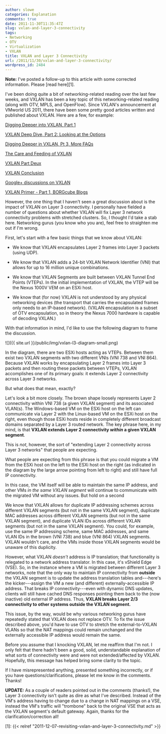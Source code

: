 ```yaml
---
author: slowe
categories: Explanation
comments: true
date: 2011-11-30T11:35:47Z
slug: vxlan-and-layer-3-connectivity
tags:
- Networking
- OTV
- Virtualization
- VXLAN
title: VXLAN and Layer 3 Connectivity
url: /2011/11/30/vxlan-and-layer-3-connectivity/
wordpress_id: 2484
---
```


**Note:** I've posted a follow-up to this article with some corrected information. Please [read here][1].

I've been doing quite a bit of networking-related reading over the last few weeks, and VXLAN has been a key topic of this networking-related reading (along with OTV, MPLS, and OpenFlow). Since VXLAN's announcement at VMworld US 2011, there have been some pretty good articles written and published about VXLAN. Here are a few, for example:

[Digging Deeper into VXLAN, Part 1](http://blogs.cisco.com/datacenter/digging-deeper-into-vxlan/)  

[VXLAN Deep Dive, Part 2: Looking at the Options](http://blogs.cisco.com/datacenter/vxlan-deep-dive-part-2-looking-at-the-options/)  

[Digging Deeper in VXLAN, Pt 3, More FAQs](http://blogs.cisco.com/datacenter/digging-deeper-in-vxlan-pt-3-more-faqs/)  

[The Care and Feeding of VXLAN](http://codingrelic.geekhold.com/2011/09/care-and-feeding-of-vxlan.html)  

[VXLAN Part Deux](http://codingrelic.geekhold.com/2011/09/vxlan-part-deux.html)  

[VXLAN Conclusion](http://codingrelic.geekhold.com/2011/09/vxlan-conclusion.html)  

[Google+ discussions on VXLAN](https://plus.google.com/102097377740741991073/posts/2tnVCHkeVyZ?hl=en)  

[VXLAN Primer - Part 1, BORGcube Blogs](http://www.borgcube.com/blogs/2011/11/vxlan-primer-part-1/)  

However, the one thing that I haven't seen a great discussion about is the impact of VXLAN on Layer 3 connectivity. I personally have fielded a number of questions about whether VXLAN will fix Layer 3 network connectivity problems with stretched clusters. So, I thought I'd take a stab here. Networking gurus (you know who you are), feel free to straighten me out if I'm wrong.

First, let's start with a few basic things that we know about VXLAN:

* We know that VXLAN encapsulates Layer 2 frames into Layer 3 packets (using UDP).

* We know that VXLAN adds a 24-bit VXLAN Network Identifier (VNI) that allows for up to 16 million unique combinations.

* We know that VXLAN Segments are built between VXLAN Tunnel End Points (VTEPs). In the initial implementation of VXLAN, the VTEP will be the Nexus 1000V VEM on an ESXi host.

* We know that (for now) VXLAN is not understood by any physical networking devices (the transport that carries the encapsulated frames only needs to an IP-based network). (VXLAN encapsulation is a subset of OTV encapsulation, so in theory the Nexus 7000 hardware is capable of decoding VXLAN.)

With that information in mind, I'd like to use the following diagram to frame the discussion.

![]({{ site.url }}/public/img/vxlan-l3-diagram-small.png)

In the diagram, there are two ESXi hosts acting as VTEPs. Between them exist two VXLAN segments with two different VNIs (VNI 738 and VNI 864). Because VXLAN works by encapsulating Layer 2 frames into Layer 3 packets and then routing these packets between VTEPs, VXLAN accomplishes one of its primary goals: it extends Layer 2 connectivity across Layer 3 networks.

But what does that mean, exactly?

Let's look a bit more closely. The brown shape loosely represents Layer 2 connectivity within VNI 738 (a given VXLAN segment) and its associated VLAN(s). The Windows-based VM on the ESXi host on the left can communicate via Layer 2 with the Linux-based VM on the ESXi host on the right, even though those ESXi hosts reside in completely different broadcast domains separated by a Layer 3 routed network. The key phrase here, in my mind, is that **VXLAN extends Layer 2 connectivity _within_ a given VXLAN segment**.

This is _not_, however, the sort of "extending Layer 2 connectivity across Layer 3 networks" that people are expecting.

What people are expecting from this phrase is that you could migrate a VM from the ESXi host on the left to the ESXi host on the right (as indicated in the diagram by the large arrow pointing from left to right) and still have full IP connectivity.

In this case, the VM itself will be able to maintain the same IP address, and other VMs _in the same VXLAN segment_ will continue to communicate with the migrated VM without any issues. But hold on a second

We know that VXLAN allows for duplicate IP addressing schemes across different VXLAN segments (but not in the same VXLAN segment), duplicate MAC addresses across different VXLAN segments (but not in the same VXLAN segment), and duplicate VLAN IDs across different VXLAN segments (but not in the same VXLAN segment). You could, for example, use the same IP addressing scheme, same MAC addresses, and same VLAN IDs in the brown (VNI 738) and blue (VNI 864) VXLAN segments. VXLAN wouldn't care, and the VMs inside those VXLAN segments would be unaware of this duplicity.

However, what VXLAN _doesn't_ address is IP translation; that functionality is relegated to a network address translator. In this case, it's vShield Edge (VSE). So, in the instance where a VM is migrated between different Layer 3 networks, note that the only way to maintain IP connectivity from **outside** the VXLAN segment is to update the address translation tables and---here's the kicker---assign the VM a new (and different) externally-accessible IP address. That breaks IP connectivity---even with dynamic DNS updates, clients will still have cached DNS responses pointing them back to the (now inactive) old external IP address. Thus, **VXLAN breaks Layer 2/3 connectivity to other systems outside the VXLAN segment.**

This issue, by the way, would be why various networking gurus have repeatedly stated that VXLAN does not replace OTV. To fix the issue described above, you'd have to use OTV to stretch the external-to-VXLAN VLANs so that the NAT mappings could remain unchanged and the externally accessible IP address would remain the same.

Before you assume that I knocking VXLAN, let me reaffirm that I'm not. I only felt that there hadn't been a good, solid, understandable explanation of what sorts of connectivity were and were not extended/affected by VXLAN. Hopefully, this message has helped bring some clarity to the topic.

If I have misrepresented anything, presented something incorrectly, or if you have questions/clarifications, please let me know in the comments. Thanks!

**UPDATE:** As a couple of readers pointed out in the comments (thanks!), the Layer 3 connectivity isn't quite as dire as what I've described. Instead of the VM's address having to change due to a change in NAT mappings on a VSE, instead the VM's traffic will "trombone" back to the original VSE that acts as the VXLAN segment's default gateway. Again, thanks for the clarification/correction all!

[1]: {{< relref "2011-12-07-revisiting-vxlan-and-layer-3-connectivity.md" >}}
